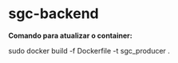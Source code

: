 # sgc-backend

<b>Comando para atualizar o container:</b>

sudo docker build -f Dockerfile -t sgc_producer .
